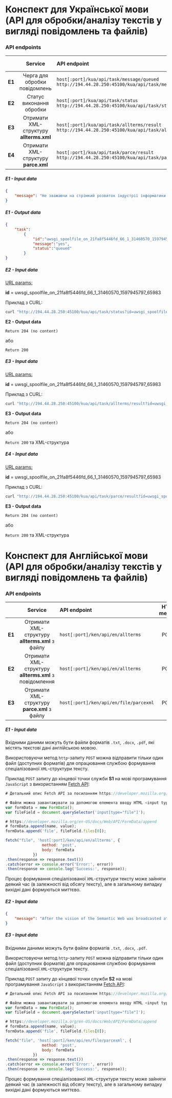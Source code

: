 # Конспект для Української мови (API для обробки/аналізу текстів у вигляді повідомлень та файлів)

### API endpoints

|        |                   Service                    | API endpoint                                                 | HTTP method |
| :----: | :------------------------------------------: | :----------------------------------------------------------- | :---------: |
| **E1** | Черга для обробки повідомлень | `host[:port]/kua/api/task/message/queued`<br>`http://194.44.28.250:45100/kua/api/task/message/queued` |    POST     |
| **E2** |   Статус виконання обробки   | `host[:port]/kua/api/task/status`<br/>`http://194.44.28.250:45100/kua/api/task/status` |    GET     |
| **E3** |  Отримати XML-структуру **allterms.xml**  | `host[:port]/kua/api/task/allterms/result`<br/>`http://194.44.28.250:45100/kua/api/task/allterms/result` |    GET   |
| **E4** |  Отримати XML-структуру **parce.xml**  | `host[:port]/kua/api/task/parce/result`<br/>`http://194.44.28.250:45100/kua/api/task/parce/result` |    GET   |

##### E1 - Input data

```JSON
{
	"message": "Не зважаючи на стрімкий розвиток індустрії інформатики протягом останніх кількох десятків років, процес самовизначення інформатики як науки все ще не можна вважати завершеним."
}
```
##### E1 - Output data
```JSON
{
	"task":
		{
			"id":"uwsgi_spoolfile_on_21fa8f5446fd_66_1_31460570_1597945797_65983",
			"message":"yes",
			"status":"queued"
		}
}
```

##### E2 - Input data

<u>URL params:</u>

**id** = uwsgi_spoolfile_on_21fa8f5446fd_66_1_31460570_1597945797_65983

Приклад з CURL:

```BASH
curl "http://194.44.28.250:45100/kua/api/task/status?id=uwsgi_spoolfile_on_21fa8f5446fd_66_1_31460570_1597945797_65983"
```

**E2 - Output data**

`Return 204 (no content)`

або

`Return 200`

##### E3 - Input data

<u>URL params:</u>

**id** = uwsgi_spoolfile_on_21fa8f5446fd_66_1_31460570_1597945797_65983

Приклад з CURL:

```BASH
curl "http://194.44.28.250:45100/kua/api/task/allterms/result?id=uwsgi_spoolfile_on_21fa8f5446fd_66_1_31460570_1597945797_65983"
```

**E3 - Output data**

`Return 204 (no content)`

або

`Return 200` та XML-структура

##### E4 - Input data

<u>URL params:</u>

**id** = uwsgi_spoolfile_on_21fa8f5446fd_66_1_31460570_1597945797_65983

Приклад з CURL:

```BASH
curl "http://194.44.28.250:45100/kua/api/task/parce/result?id=uwsgi_spoolfile_on_21fa8f5446fd_66_1_31460570_1597945797_65983"
```

**E3 - Output data**

`Return 204 (no content)`

або

`Return 200` та XML-структура

# Конспект для Англійської мови (API для обробки/аналізу текстів у вигляді повідомлень та файлів)

### API endpoints

|        |                   Service                    | API endpoint                                                 | HTTP method |
| :----: | :------------------------------------------: | :----------------------------------------------------------- | :---------: |
| **E1** |  Отримати XML-структуру **allterms.xml** з файлу | `host[:port]/ken/api/en/allterms` |    POST   |
| **E2** |  Отримати XML-структуру **allterms.xml** з повідомлення | `host[:port]/ken/api/en/allterms` |    POST   |
| **E3** |  Отримати XML-структуру **parce.xml** з файлу | `host[:port]/ken/api/en/file/parcexml` |    POST   |

##### E1 - Input data

Вхідними даними можуть бути файли форматів `.txt`, `.docx`, `.pdf`, які містять текстові дані англійською мовою.

Використовуючи метод `http`-запиту `POST` можна відправити тільки один файл (доступних форматів) для опрацювання службою формування спеціалізованої `XML`-структури тексту.

Приклад `POST` запиту до кінцевої точки служби **S1** на мові програмування `JavaScript` з використанням [Fetch API](https://developer.mozilla.org/en-US/docs/Web/API/Fetch_API):

```javascript
# Детальний опис Fetch API за посиланням https://developer.mozilla.org/en-US/docs/Web/API/Fetch_API

# Файли можна завантажувати за допомогою елемента вводу HTML <input type = "file" />, FormData() та fetch().
var formData = new FormData();
var fileField = document.querySelector('input[type="file"]');

# https://developer.mozilla.org/en-US/docs/Web/API/FormData/append
# formData.append(name, value);
formData.append('file', fileField.files[0]);

fetch("file", 'host[:port]/ken/api/en/allterms', {
                method: 'post',
                body: formData
            })
.then(response => response.text())
.catch(error => console.error('Error:', error))
.then(response => console.log('Success:', response));
```
Процес формування спеціалізованої `XML`-структури тексту може зайняти деякий час (в залежності від обсягу тексту), але в загальному випадку вихідні дані формуються миттєво.

##### E2 - Input data

```JSON
{
	"message": "After the vision of the Semantic Web was broadcasted at the turn of the millennium, ontology became a synonym for the solution to many problems concerning the fact that computers do not understand human language: if there were an ontology and every document were marked up with it and we had agents that would understand the mark-up, then computers would finally be able to process our queries in a really sophisticated way.."
}
```

##### E3 - Input data

Вхідними даними можуть бути файли форматів `.txt`, `.docx`, `.pdf`.

Використовуючи метод `http`-запиту `POST` можна відправити тільки один файл (доступних форматів) для опрацювання службою формування спеціалізованої `XML`-структури тексту.

Приклад `POST` запиту до кінцевої точки служби **S2** на мові програмування `JavaScript` з використанням [Fetch API](https://developer.mozilla.org/en-US/docs/Web/API/Fetch_API):

```javascript
# Детальний опис Fetch API за посиланням https://developer.mozilla.org/en-US/docs/Web/API/Fetch_API

# Файли можна завантажувати за допомогою елемента вводу HTML <input type = "file" />, FormData() та fetch().
var formData = new FormData();
var fileField = document.querySelector('input[type="file"]');

# https://developer.mozilla.org/en-US/docs/Web/API/FormData/append
# formData.append(name, value);
formData.append('file', fileField.files[0]);

fetch("file", 'host[:port]/ken/api/en/file/parcexml', {
                method: 'post',
                body: formData
            })
.then(response => response.text())
.catch(error => console.error('Error:', error))
.then(response => console.log('Success:', response));
```

Процес формування спеціалізованої `XML`-структури тексту може зайняти деякий час (в залежності від обсягу тексту), але в загальному випадку вихідні дані формуються миттєво.
